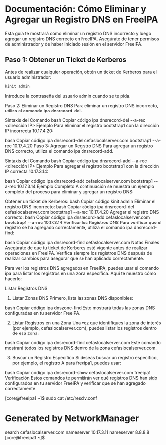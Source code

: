 # Documentación: Cómo Eliminar y Agregar un Registro DNS en FreeIPA

Esta guía te mostrará cómo eliminar un registro DNS incorrecto y luego agregar un registro DNS correcto en FreeIPA. Asegúrate de tener permisos de administrador y de haber iniciado sesión en el servidor FreeIPA.

## Paso 1: Obtener un Ticket de Kerberos

Antes de realizar cualquier operación, obtén un ticket de Kerberos para el usuario administrador:

```bash
kinit admin
```

Introduce la contraseña del usuario admin cuando se te pida.

Paso 2: Eliminar un Registro DNS
Para eliminar un registro DNS incorrecto, utiliza el comando ipa dnsrecord-del.

Sintaxis del Comando
bash
Copiar código
ipa dnsrecord-del <dominio> <nombre> --a-rec <dirección IP>
Ejemplo
Para eliminar el registro bootstrap1 con la dirección IP incorrecta 10.17.4.20:

bash
Copiar código
ipa dnsrecord-del cefaslocalserver.com bootstrap1 --a-rec 10.17.4.20
Paso 3: Agregar un Registro DNS
Para agregar un registro DNS correcto, utiliza el comando ipa dnsrecord-add.

Sintaxis del Comando
bash
Copiar código
ipa dnsrecord-add <dominio> <nombre> --a-rec <dirección IP>
Ejemplo
Para agregar el registro bootstrap1 con la dirección IP correcta 10.17.3.14:

bash
Copiar código
ipa dnsrecord-add cefaslocalserver.com bootstrap1 --a-rec 10.17.3.14
Ejemplo Completo
A continuación se muestra un ejemplo completo del proceso para eliminar y agregar un registro DNS:

Obtener un ticket de Kerberos:
bash
Copiar código
kinit admin
Eliminar el registro DNS incorrecto:
bash
Copiar código
ipa dnsrecord-del cefaslocalserver.com bootstrap1 --a-rec 10.17.4.20
Agregar el registro DNS correcto:
bash
Copiar código
ipa dnsrecord-add cefaslocalserver.com bootstrap1 --a-rec 10.17.3.14
Verificar los Registros DNS
Para verificar que el registro se ha agregado correctamente, utiliza el comando ipa dnsrecord-find:

bash
Copiar código
ipa dnsrecord-find cefaslocalserver.com
Notas Finales
Asegúrate de que tu ticket de Kerberos esté vigente antes de realizar operaciones en FreeIPA.
Verifica siempre los registros DNS después de realizar cambios para asegurar que se han aplicado correctamente.



Para ver los registros DNS agregados en FreeIPA, puedes usar el comando ipa para listar los registros en una zona específica. Aquí te muestro cómo hacerlo:

Listar Registros DNS
1. Listar Zonas DNS
Primero, lista las zonas DNS disponibles:

bash
Copiar código
ipa dnszone-find
Esto mostrará todas las zonas DNS configuradas en tu servidor FreeIPA.

2. Listar Registros en una Zona
Una vez que identifiques la zona de interés (por ejemplo, cefaslocalserver.com), puedes listar los registros dentro de esa zona:

bash
Copiar código
ipa dnsrecord-find cefaslocalserver.com
Este comando mostrará todos los registros DNS dentro de la zona cefaslocalserver.com.

3. Buscar un Registro Específico
Si deseas buscar un registro específico, por ejemplo, el registro A para freeipa1, puedes usar:

bash
Copiar código
ipa dnsrecord-show cefaslocalserver.com freeipa1
Verificación
Estos comandos te permitirán ver qué registros DNS han sido configurados en tu servidor FreeIPA y verificar que se han agregado correctamente.


[core@freeipa1 ~]$ sudo cat /etc/resolv.conf
# Generated by NetworkManager
search cefaslocalserver.com
nameserver 10.17.3.11
nameserver 8.8.8.8
[core@freeipa1 ~]$

